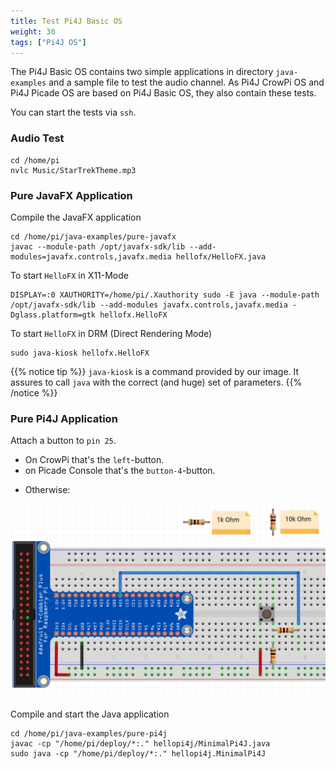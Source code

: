 ```yaml
---
title: Test Pi4J Basic OS
weight: 30
tags: ["Pi4J OS"]
---
```


The Pi4J Basic OS contains two simple applications in directory `java-examples` and a sample file to test the audio channel. As Pi4J CrowPi OS and Pi4J Picade OS are based on Pi4J Basic OS, they also contain these tests.

You can start the tests via `ssh`.

### Audio Test

```shell
cd /home/pi
nvlc Music/StarTrekTheme.mp3
```

### Pure JavaFX Application

Compile the JavaFX application

```shell
cd /home/pi/java-examples/pure-javafx
javac --module-path /opt/javafx-sdk/lib --add-modules=javafx.controls,javafx.media hellofx/HelloFX.java
```

To start `HelloFX` in X11-Mode

```shell
DISPLAY=:0 XAUTHORITY=/home/pi/.Xauthority sudo -E java --module-path /opt/javafx-sdk/lib --add-modules javafx.controls,javafx.media -Dglass.platform=gtk hellofx.HelloFX
```

To start `HelloFX` in DRM (Direct Rendering Mode)

```shell
sudo java-kiosk hellofx.HelloFX
```

{{% notice tip %}}
`java-kiosk` is a command provided by our image. It assures to call `java` with the correct (and huge) set of parameters.
{{% /notice %}}

### Pure Pi4J Application

Attach a button to `pin 25`.

* On CrowPi that's the `left`-button.
* on Picade Console that's the `button-4`-button.
- Otherwise:

![Button on Pin 25](https://github.com/Pi4J/pi4j-os/blob/main/assets/pi4j-minimal.png?raw=true)

Compile and start the Java application

```shell
cd /home/pi/java-examples/pure-pi4j
javac -cp "/home/pi/deploy/*:." hellopi4j/MinimalPi4J.java
sudo java -cp "/home/pi/deploy/*:." hellopi4j.MinimalPi4J
```